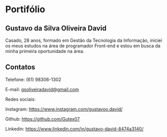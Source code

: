 # Portifólio

## Gustavo da Silva Oliveira David
Casado, 28 anos, formado em Gestão da Tecnologia da Informação, iniciei os meus estudos na área de programador Front-end e estou em busca da minha primeira oportunidade na área.

## Contatos
Telefone: (61) 98306-1302

E-mail: gsoliveiradavid@gmail.com

Redes sociais:

Instagram: https://www.instagram.com/gustavoo.david/

Github: https://github.com/Gutex07

Linkedin: https://www.linkedin.com/in/gustavo-david-8474a3140/